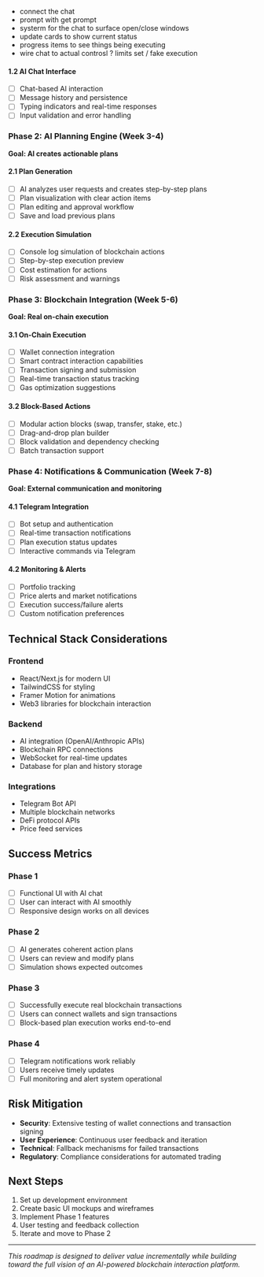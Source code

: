 - connect the chat
- prompt with get prompt
- systerm for the chat to surface open/close windows
- update cards to show current status
- progress items to see things being executing
- wire chat to actual controsl ? limits set / fake execution

#### 1.2 AI Chat Interface

- [ ] Chat-based AI interaction
- [ ] Message history and persistence
- [ ] Typing indicators and real-time responses
- [ ] Input validation and error handling

### Phase 2: AI Planning Engine (Week 3-4)

**Goal: AI creates actionable plans**

#### 2.1 Plan Generation

- [ ] AI analyzes user requests and creates step-by-step plans
- [ ] Plan visualization with clear action items
- [ ] Plan editing and approval workflow
- [ ] Save and load previous plans

#### 2.2 Execution Simulation

- [ ] Console log simulation of blockchain actions
- [ ] Step-by-step execution preview
- [ ] Cost estimation for actions
- [ ] Risk assessment and warnings

### Phase 3: Blockchain Integration (Week 5-6)

**Goal: Real on-chain execution**

#### 3.1 On-Chain Execution

- [ ] Wallet connection integration
- [ ] Smart contract interaction capabilities
- [ ] Transaction signing and submission
- [ ] Real-time transaction status tracking
- [ ] Gas optimization suggestions

#### 3.2 Block-Based Actions

- [ ] Modular action blocks (swap, transfer, stake, etc.)
- [ ] Drag-and-drop plan builder
- [ ] Block validation and dependency checking
- [ ] Batch transaction support

### Phase 4: Notifications & Communication (Week 7-8)

**Goal: External communication and monitoring**

#### 4.1 Telegram Integration

- [ ] Bot setup and authentication
- [ ] Real-time transaction notifications
- [ ] Plan execution status updates
- [ ] Interactive commands via Telegram

#### 4.2 Monitoring & Alerts

- [ ] Portfolio tracking
- [ ] Price alerts and market notifications
- [ ] Execution success/failure alerts
- [ ] Custom notification preferences

## Technical Stack Considerations

### Frontend

- React/Next.js for modern UI
- TailwindCSS for styling
- Framer Motion for animations
- Web3 libraries for blockchain interaction

### Backend

- AI integration (OpenAI/Anthropic APIs)
- Blockchain RPC connections
- WebSocket for real-time updates
- Database for plan and history storage

### Integrations

- Telegram Bot API
- Multiple blockchain networks
- DeFi protocol APIs
- Price feed services

## Success Metrics

### Phase 1

- [ ] Functional UI with AI chat
- [ ] User can interact with AI smoothly
- [ ] Responsive design works on all devices

### Phase 2

- [ ] AI generates coherent action plans
- [ ] Users can review and modify plans
- [ ] Simulation shows expected outcomes

### Phase 3

- [ ] Successfully execute real blockchain transactions
- [ ] Users can connect wallets and sign transactions
- [ ] Block-based plan execution works end-to-end

### Phase 4

- [ ] Telegram notifications work reliably
- [ ] Users receive timely updates
- [ ] Full monitoring and alert system operational

## Risk Mitigation

- **Security**: Extensive testing of wallet connections and transaction signing
- **User Experience**: Continuous user feedback and iteration
- **Technical**: Fallback mechanisms for failed transactions
- **Regulatory**: Compliance considerations for automated trading

## Next Steps

1. Set up development environment
2. Create basic UI mockups and wireframes
3. Implement Phase 1 features
4. User testing and feedback collection
5. Iterate and move to Phase 2

---

_This roadmap is designed to deliver value incrementally while building toward the full vision of an AI-powered blockchain interaction platform._
